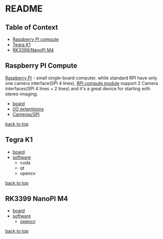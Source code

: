 README
========================


## Table of Context <a name="toc"></a>
- [Raspberry PI compute](#rpicompute)
- [Tegra K1](#tegraK1)
- [RK3399/NanoPi M4](#rk339_npm4)

## Raspberry PI Compute <a name="rpicompute"></a>
[Raspberry PI](https://raspberrypi.org) - small single-board computer. while standard RPI have only one camera interface(SPI 4 lines), [RPI compute module](#rpicompute) support 2 Camera interfaces(SPI 4 lines + 2 lines) and it's a great device for starting with stereo-imaging. 

 - [board](rpicompute.md#board)
 - [I/O extentsions](rpicompute.md#ioextensions)
 - [Cameras/SPI](rpicompute.md#cameraspi)

[back to top](#toc)

## Tegra K1 <a name="tegraK1"></a>

 - [board](tegraK1.md#board)
 - [software](tegraK1.md#software)
 	- cuda
 	- qt
 	- opencv

[back to top](#toc)

## RK3399 NanoPI M4 <a name="rk3399_npm4"></a>

- [board](rk3399_nanopim4.md#board)
- [software](rk3399_nanopim4.md#soft)
	- [opencv](rk3399_nanopim4.md#opencv)

[back to top](#toc)